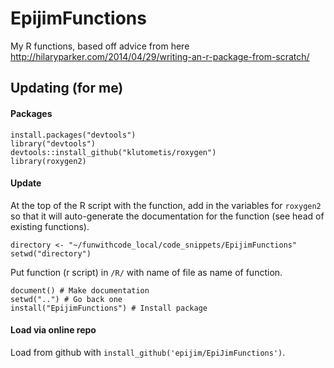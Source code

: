 # EpijimFunctions
My R functions, based off advice from here http://hilaryparker.com/2014/04/29/writing-an-r-package-from-scratch/

## Updating (for me)

#### Packages
```
install.packages("devtools")
library("devtools")
devtools::install_github("klutometis/roxygen")
library(roxygen2)
```
#### Update
At the top of the R script with the function, add in the variables for `roxygen2` so that it will 
auto-generate the documentation for the function (see head of existing functions).

```
directory <- "~/funwithcode_local/code_snippets/EpijimFunctions"
setwd("directory")
```

Put function (r script) in `/R/` with name of file as name of function.

```
document() # Make documentation
setwd("..") # Go back one
install("EpijimFunctions") # Install package
```

#### Load via online repo

Load from github with `install_github('epijim/EpiJimFunctions')`.
